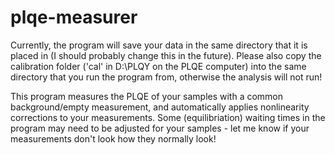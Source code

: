 # plqe-measurer

Currently, the program will save your data in the same directory that it is placed in (I should probably change this in the future). Please also copy the calibration folder ('cal' in D:\PLQY on the PLQE computer) into the same directory that you run the program from, otherwise the analysis will not run!

This program measures the PLQE of your samples with a common background/empty measurement, and automatically applies nonlinearity corrections to your measurements.
Some (equilibriation) waiting times in the program may need to be adjusted for your samples - let me know if your measurements don't look how they normally look!

